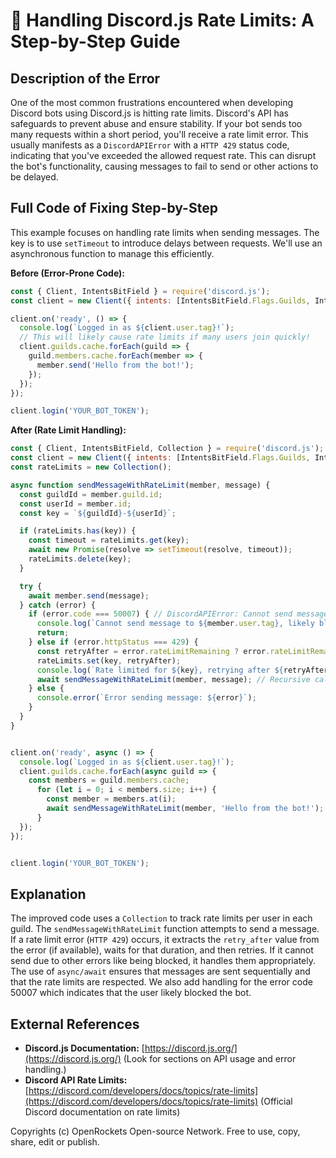 # 🐞 Handling Discord.js Rate Limits: A Step-by-Step Guide


## Description of the Error

One of the most common frustrations encountered when developing Discord bots using Discord.js is hitting rate limits.  Discord's API has safeguards to prevent abuse and ensure stability.  If your bot sends too many requests within a short period, you'll receive a rate limit error. This usually manifests as a `DiscordAPIError` with a `HTTP 429` status code, indicating that you've exceeded the allowed request rate.  This can disrupt the bot's functionality, causing messages to fail to send or other actions to be delayed.

## Full Code of Fixing Step-by-Step

This example focuses on handling rate limits when sending messages.  The key is to use `setTimeout` to introduce delays between requests. We'll use an asynchronous function to manage this efficiently.

**Before (Error-Prone Code):**

```javascript
const { Client, IntentsBitField } = require('discord.js');
const client = new Client({ intents: [IntentsBitField.Flags.Guilds, IntentsBitField.Flags.GuildMessages] });

client.on('ready', () => {
  console.log(`Logged in as ${client.user.tag}!`);
  // This will likely cause rate limits if many users join quickly!
  client.guilds.cache.forEach(guild => {
    guild.members.cache.forEach(member => {
      member.send('Hello from the bot!');
    });
  });
});

client.login('YOUR_BOT_TOKEN');
```

**After (Rate Limit Handling):**

```javascript
const { Client, IntentsBitField, Collection } = require('discord.js');
const client = new Client({ intents: [IntentsBitField.Flags.Guilds, IntentsBitField.Flags.GuildMessages] });
const rateLimits = new Collection();

async function sendMessageWithRateLimit(member, message) {
  const guildId = member.guild.id;
  const userId = member.id;
  const key = `${guildId}-${userId}`;

  if (rateLimits.has(key)) {
    const timeout = rateLimits.get(key);
    await new Promise(resolve => setTimeout(resolve, timeout));
    rateLimits.delete(key);
  }

  try {
    await member.send(message);
  } catch (error) {
    if (error.code === 50007) { // DiscordAPIError: Cannot send messages to this user
      console.log(`Cannot send message to ${member.user.tag}, likely blocked.`);
      return;
    } else if (error.httpStatus === 429) {
      const retryAfter = error.rateLimitRemaining ? error.rateLimitRemaining : 1000; // Default to 1 second if no retry info available
      rateLimits.set(key, retryAfter);
      console.log(`Rate limited for ${key}, retrying after ${retryAfter}ms`);
      await sendMessageWithRateLimit(member, message); // Recursive call to retry
    } else {
      console.error(`Error sending message: ${error}`);
    }
  }
}


client.on('ready', async () => {
  console.log(`Logged in as ${client.user.tag}!`);
  client.guilds.cache.forEach(async guild => {
    const members = guild.members.cache;
      for (let i = 0; i < members.size; i++) {
        const member = members.at(i);
        await sendMessageWithRateLimit(member, 'Hello from the bot!');
      }
  });
});


client.login('YOUR_BOT_TOKEN');
```

## Explanation

The improved code uses a `Collection` to track rate limits per user in each guild.  The `sendMessageWithRateLimit` function attempts to send a message. If a rate limit error (`HTTP 429`) occurs, it extracts the `retry_after` value from the error (if available), waits for that duration, and then retries.  If it cannot send due to other errors like being blocked, it handles them appropriately. The use of `async/await` ensures that messages are sent sequentially and that the rate limits are respected.  We also add handling for the error code 50007 which indicates that the user likely blocked the bot.


## External References

* **Discord.js Documentation:** [https://discord.js.org/](https://discord.js.org/)  (Look for sections on API usage and error handling.)
* **Discord API Rate Limits:** [https://discord.com/developers/docs/topics/rate-limits](https://discord.com/developers/docs/topics/rate-limits) (Official Discord documentation on rate limits)


Copyrights (c) OpenRockets Open-source Network. Free to use, copy, share, edit or publish.

